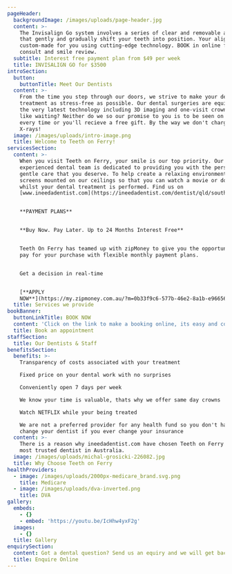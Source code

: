 ```yaml
---
pageHeader:
  backgroundImage: /images/uploads/page-header.jpg
  content: >-
    The Invisalign Go system involves a series of clear and removable aligners
    that gently and gradually shift your teeth into position. Your aligners are
    custom-made for you using cutting-edge technology. BOOK in online for a free
    consult and smile review.
  subtitle: Interest free payment plan from $49 per week
  title: INVISALIGN GO for $3500
introSection:
  button:
    buttonTitle: Meet Our Dentists
  content: >-
    From the time you step through our doors, we strive to make your dental
    treatment as stress-free as possible. Our dental surgeries are equipped with
    the very latest technology including 3D imaging and one-visit crowns. Don't
    like waiting? Neither do we so our promise to you is to be seen on time,
    every time or you'll recieve a free gift. By the way we don't charge for
    X-rays!
  image: /images/uploads/intro-image.png
  title: Welcome to Teeth on Ferry!
servicesSection:
  content: >-
    When you visit Teeth on Ferry, your smile is our top priority. Our
    experienced dental team is dedicated to providing you with the personalized,
    gentle care that you deserve. To help create a relaxing environment, we have
    screens mounted on our ceilings so that you can watch a movie or documentary
    whilst your dental treatment is performed. Find us on
    [www.ineedadentist.com](https://ineedadentist.com/dentist/qld/southport/teeth-ferry)


    **PAYMENT PLANS**


    **Buy Now. Pay Later. Up to 24 Months Interest Free**


    Teeth On Ferry has teamed up with zipMoney to give you the opportunity to
    pay for your purchase with flexible monthly payment plans.


    Get a decision in real-time 


    [**APPLY
    NOW**](https://my.zipmoney.com.au/?m=0b33f9c6-577b-46e2-8a1b-e96656e0f35f)
  title: Services we provide
bookBanner:
  buttonLinkTitle: BOOK NOW
  content: 'Click on the link to make a booking online, its easy and convenient.'
  title: Book an appointment
staffSection:
  title: Our Dentists & Staff
benefitsSection:
  benefits: >-
    Transparency of costs associated with your treatment

    Fixed price on your dental work with no surprises

    Conveniently open 7 days per week

    We know your time is valuable, thats why we offer same day crowns

    Watch NETFLIX while your being treated

    We are not a preferred provider for any health fund so you don't have to
    change your dentist if you ever change your insurance
  content: >-
    There is a reason why ineedadentist.com have chosen Teeth on Ferry as the
    most trusted dentist in Australia.
  image: /images/uploads/michal-grosicki-226082.jpg
  title: Why Choose Teeth on Ferry
healthProviders:
  - image: /images/uploads/2000px-medicare_brand.svg.png
    title: Medicare
  - image: /images/uploads/dva-inverted.png
    title: DVA
gallery:
  embeds:
    - {}
    - embed: 'https://youtu.be/IcHhw4yxF2g'
  images:
    - {}
  title: Gallery
enquirySection:
  content: Got a dental question? Send us an equiry and we will get back to you today.
  title: Enquire Online
---
```


